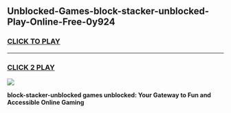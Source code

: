 
## Unblocked-Games-block-stacker-unblocked-Play-Online-Free-0y924
<h3>
<a href="https://premium76.site?title=block-stacker-unblocked&ref=26A">CLICK TO PLAY</a></h3>
<hr>

<h3>
<a href="https://premium76.site?title=block-stacker-unblocked&ref=26A">CLICK 2 PLAY</a>
  
</h3>

<a href="https://premium76.site?title=block-stacker-unblocked&ref=26A"><img src="https://clearcache.store/games.png"></a>


**block-stacker-unblocked games unblocked: Your Gateway to Fun and Accessible Online Gaming**

